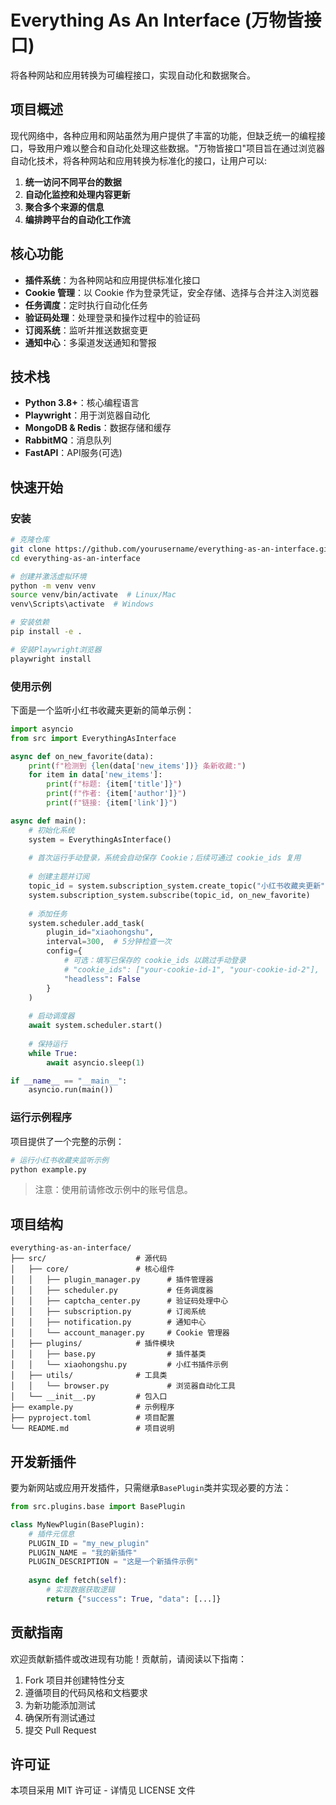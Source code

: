 # Everything As An Interface (万物皆接口)

将各种网站和应用转换为可编程接口，实现自动化和数据聚合。

## 项目概述

现代网络中，各种应用和网站虽然为用户提供了丰富的功能，但缺乏统一的编程接口，导致用户难以整合和自动化处理这些数据。"万物皆接口"项目旨在通过浏览器自动化技术，将各种网站和应用转换为标准化的接口，让用户可以:

1. **统一访问不同平台的数据**
2. **自动化监控和处理内容更新**
3. **聚合多个来源的信息**
4. **编排跨平台的自动化工作流**

## 核心功能

- **插件系统**：为各种网站和应用提供标准化接口
- **Cookie 管理**：以 Cookie 作为登录凭证，安全存储、选择与合并注入浏览器
- **任务调度**：定时执行自动化任务
- **验证码处理**：处理登录和操作过程中的验证码
- **订阅系统**：监听并推送数据变更
- **通知中心**：多渠道发送通知和警报

## 技术栈

- **Python 3.8+**：核心编程语言
- **Playwright**：用于浏览器自动化
- **MongoDB & Redis**：数据存储和缓存
- **RabbitMQ**：消息队列
- **FastAPI**：API服务(可选)

## 快速开始

### 安装

```bash
# 克隆仓库
git clone https://github.com/yourusername/everything-as-an-interface.git
cd everything-as-an-interface

# 创建并激活虚拟环境
python -m venv venv
source venv/bin/activate  # Linux/Mac
venv\Scripts\activate  # Windows

# 安装依赖
pip install -e .

# 安装Playwright浏览器
playwright install
```

### 使用示例

下面是一个监听小红书收藏夹更新的简单示例：

```python
import asyncio
from src import EverythingAsInterface

async def on_new_favorite(data):
    print(f"检测到 {len(data['new_items'])} 条新收藏:")
    for item in data['new_items']:
        print(f"标题: {item['title']}")
        print(f"作者: {item['author']}")
        print(f"链接: {item['link']}")

async def main():
    # 初始化系统
    system = EverythingAsInterface()
    
    # 首次运行手动登录，系统会自动保存 Cookie；后续可通过 cookie_ids 复用
    
    # 创建主题并订阅
    topic_id = system.subscription_system.create_topic("小红书收藏夹更新")
    system.subscription_system.subscribe(topic_id, on_new_favorite)
    
    # 添加任务
    system.scheduler.add_task(
        plugin_id="xiaohongshu",
        interval=300,  # 5分钟检查一次
        config={
            # 可选：填写已保存的 cookie_ids 以跳过手动登录
            # "cookie_ids": ["your-cookie-id-1", "your-cookie-id-2"],
            "headless": False
        }
    )
    
    # 启动调度器
    await system.scheduler.start()
    
    # 保持运行
    while True:
        await asyncio.sleep(1)

if __name__ == "__main__":
    asyncio.run(main())
```

### 运行示例程序

项目提供了一个完整的示例：

```bash
# 运行小红书收藏夹监听示例
python example.py
```

> 注意：使用前请修改示例中的账号信息。

## 项目结构

```
everything-as-an-interface/
├── src/                    # 源代码
│   ├── core/               # 核心组件
│   │   ├── plugin_manager.py      # 插件管理器
│   │   ├── scheduler.py           # 任务调度器
│   │   ├── captcha_center.py      # 验证码处理中心
│   │   ├── subscription.py        # 订阅系统
│   │   ├── notification.py        # 通知中心
│   │   └── account_manager.py     # Cookie 管理器
│   ├── plugins/            # 插件模块
│   │   ├── base.py                # 插件基类
│   │   └── xiaohongshu.py         # 小红书插件示例
│   ├── utils/              # 工具类
│   │   └── browser.py             # 浏览器自动化工具
│   └── __init__.py         # 包入口
├── example.py              # 示例程序
├── pyproject.toml          # 项目配置
└── README.md               # 项目说明
```

## 开发新插件

要为新网站或应用开发插件，只需继承`BasePlugin`类并实现必要的方法：

```python
from src.plugins.base import BasePlugin

class MyNewPlugin(BasePlugin):
    # 插件元信息
    PLUGIN_ID = "my_new_plugin"
    PLUGIN_NAME = "我的新插件"
    PLUGIN_DESCRIPTION = "这是一个新插件示例"
    
    async def fetch(self):
        # 实现数据获取逻辑
        return {"success": True, "data": [...]}
```

## 贡献指南

欢迎贡献新插件或改进现有功能！贡献前，请阅读以下指南：

1. Fork 项目并创建特性分支
2. 遵循项目的代码风格和文档要求
3. 为新功能添加测试
4. 确保所有测试通过
5. 提交 Pull Request

## 许可证

本项目采用 MIT 许可证 - 详情见 LICENSE 文件 